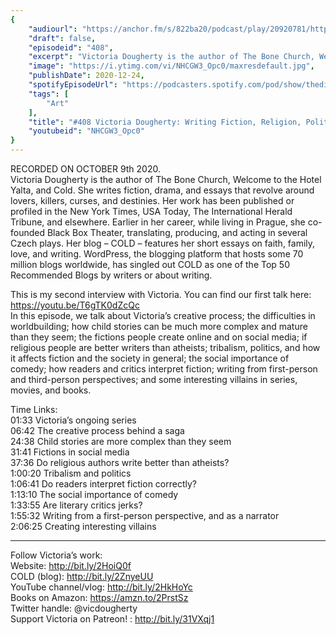 ```yaml
---
{
	"audiourl": "https://anchor.fm/s/822ba20/podcast/play/20920781/https%3A%2F%2Fd3ctxlq1ktw2nl.cloudfront.net%2Fstaging%2F2020-9-11%2F47a8f898-96b3-38e5-7182-63a190920e1e.m4a",
	"draft": false,
	"episodeid": "408",
	"excerpt": "Victoria Dougherty is the author of The Bone Church, Welcome to the Hotel Yalta, and Cold. She writes fiction, drama, and essays that revolve around lovers, killers, curses, and destinies. Her work has been published or profiled in the New York Times, USA Today, The International Herald Tribune, and elsewhere. Earlier in her career, while living in Prague, she co-founded Black Box Theater, translating, producing, and acting in several Czech plays. Her blog – COLD – features her short essays on faith, family, love, and writing. WordPress, the blogging platform that hosts some 70 million blogs worldwide, has singled out COLD as one of the Top 50 Recommended Blogs by writers or about writing. ",
	"image": "https://i.ytimg.com/vi/NHCGW3_Opc0/maxresdefault.jpg",
	"publishDate": 2020-12-24,
	"spotifyEpisodeUrl": "https://podcasters.spotify.com/pod/show/thedissenter/episodes/408-Victoria-Dougherty-Writing-Fiction--Religion--Politics--Comedy--and-Interesting-Villains-eksv0d",
	"tags": [
		"Art"
	],
	"title": "#408 Victoria Dougherty: Writing Fiction, Religion, Politics, Comedy, and Interesting Villains",
	"youtubeid": "NHCGW3_Opc0"
}
---
```

RECORDED ON OCTOBER 9th 2020.  
Victoria Dougherty is the author of The Bone Church, Welcome to the Hotel Yalta, and Cold. She writes fiction, drama, and essays that revolve around lovers, killers, curses, and destinies. Her work has been published or profiled in the New York Times, USA Today, The International Herald Tribune, and elsewhere. Earlier in her career, while living in Prague, she co-founded Black Box Theater, translating, producing, and acting in several Czech plays. Her blog – COLD – features her short essays on faith, family, love, and writing. WordPress, the blogging platform that hosts some 70 million blogs worldwide, has singled out COLD as one of the Top 50 Recommended Blogs by writers or about writing. 

This is my second interview with Victoria. You can find our first talk here: https://youtu.be/T6gTK0dZcQc  
In this episode, we talk about Victoria’s creative process; the difficulties in worldbuilding; how child stories can be much more complex and mature than they seem; the fictions people create online and on social media; if religious people are better writers than atheists; tribalism, politics, and how it affects fiction and the society in general; the social importance of comedy; how readers and critics interpret fiction; writing from first-person and third-person perspectives; and some interesting villains in series, movies, and books.

Time Links:  
<time>01:33</time> Victoria’s ongoing series  
<time>06:42</time> The creative process behind a saga  
<time>24:38</time> Child stories are more complex than they seem  
<time>31:41</time> Fictions in social media  
<time>37:36</time> Do religious authors write better than atheists?  
<time>1:00:20</time> Tribalism and politics  
<time>1:06:41</time> Do readers interpret fiction correctly?  
<time>1:13:10</time> The social importance of comedy  
<time>1:33:55</time> Are literary critics jerks?  
<time>1:55:32</time> Writing from a first-person perspective, and as a narrator  
<time>2:06:25</time> Creating interesting villains

---

Follow Victoria’s work:  
Website: http://bit.ly/2HoiQ0f  
COLD (blog): http://bit.ly/2ZnyeUU  
YouTube channel/vlog: http://bit.ly/2HkHoYc  
Books on Amazon: https://amzn.to/2PrstSz  
Twitter handle: @vicdougherty  
Support Victoria on Patreon! : http://bit.ly/31VXqj1
